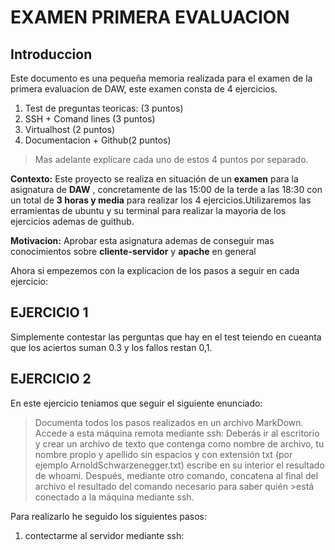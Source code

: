 # EXAMEN PRIMERA EVALUACION

## Introduccion

Este documento es una pequeña memoria realizada para el examen de la primera evaluacion de DAW, este examen consta de 4 ejercicios.
1. Test de preguntas teoricas: (3 puntos)
2. SSH + Comand lines (3 puntos)
3. Virtualhost (2 puntos)
4. Documentacion + Github(2 puntos)
   
>Mas adelante explicare cada uno de estos 4 puntos por separado.


**Contexto:** Este proyecto se realiza en situación de un **examen** para la asignatura de **DAW** , concretamente de las 15:00 de la terde a las 18:30 con un total de **3 horas y media** para realizar los 4 ejercicios.Utilizaremos las erramientas de ubuntu y su terminal para realizar la mayoria de los ejercicios ademas de guithub.

**Motivacion:** Aprobar esta asignatura ademas de conseguir mas conocimientos sobre **cliente-servidor** y **apache** en general

Ahora si empezemos con la explicacion de los pasos a seguir en cada ejercicio:

## EJERCICIO 1
Simplemente contestar las perguntas que hay en el test teiendo en cueanta que los aciertos suman 0.3 y los fallos restan 0,1.

## EJERCICIO 2
En este ejercicio teniamos que seguir el siguiente enunciado:
>Documenta todos los pasos realizados en un archivo MarkDown. Accede a esta máquina remota mediante ssh:
Deberás ir al escritorio y crear un archivo de texto que contenga como nombre de archivo, tu nombre propio y apellido sin espacios y con extensión txt (por ejemplo ArnoldSchwarzenegger.txt) escribe en su interior el resultado de whoami.
Después, mediante otro comando, concatena al final del archivo el resultado del comando necesario para saber quién >está conectado a la máquina mediante ssh.

Para realizarlo he seguido los siguientes pasos:

1. contectarme al servidor mediante ssh:

